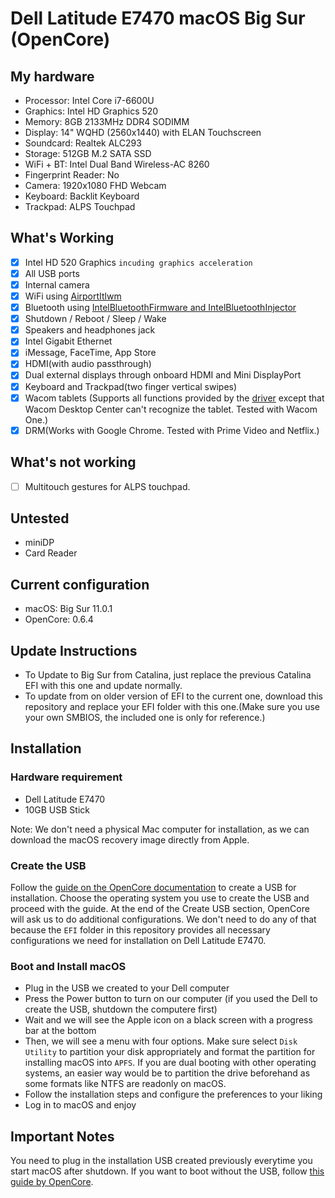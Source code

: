 # Dell Latitude E7470 macOS Big Sur (OpenCore)

## My hardware

* Processor: Intel Core i7-6600U
* Graphics: Intel HD Graphics 520
* Memory: 8GB 2133MHz DDR4 SODIMM
* Display: 14" WQHD (2560x1440) with ELAN Touchscreen
* Soundcard: Realtek ALC293
* Storage: 512GB M.2 SATA SSD
* WiFi + BT: Intel Dual Band Wireless-AC 8260
* Fingerprint Reader: No
* Camera: 1920x1080 FHD Webcam
* Keyboard: Backlit Keyboard
* Trackpad: ALPS Touchpad

## What's Working

- [x] Intel HD 520 Graphics `incuding graphics acceleration`
- [x] All USB ports
- [x] Internal camera
- [x] WiFi using [AirportItlwm](https://github.com/OpenIntelWireless/itlwm)
- [x] Bluetooth using [IntelBluetoothFirmware and IntelBluetoothInjector](https://github.com/OpenIntelWireless/IntelBluetoothFirmware)
- [x] Shutdown / Reboot / Sleep / Wake
- [x] Speakers and headphones jack
- [x] Intel Gigabit Ethernet
- [x] iMessage, FaceTime, App Store
- [x] HDMI(with audio passthrough)
- [x] Dual external displays through onboard HDMI and Mini DisplayPort
- [x] Keyboard and Trackpad(two finger vertical swipes)
- [x] Wacom tablets (Supports all functions provided by the [driver](https://www.wacom.com/en-us/support/product-support/drivers) except that Wacom Desktop Center can't recognize the tablet. Tested with Wacom One.)
- [x] DRM(Works with Google Chrome. Tested with Prime Video and Netflix.)

## What's not working

- [ ] Multitouch gestures for ALPS touchpad.

## Untested

* miniDP
* Card Reader

## Current configuration

* macOS: Big Sur 11.0.1
* OpenCore: 0.6.4

## Update Instructions

* To Update to Big Sur from Catalina, just replace the previous Catalina EFI with this one and update normally.
* To update from on older version of EFI to the current one, download this repository and replace your EFI folder with this one.(Make sure you use your own SMBIOS, the included one is only for reference.)

## Installation

### Hardware requirement

* Dell Latitude E7470
* 10GB USB Stick

Note: We don't need a physical Mac computer for installation, as we can download the macOS recovery image directly from Apple.

### Create the USB

Follow the [guide on the OpenCore documentation](https://dortania.github.io/OpenCore-Install-Guide/installer-guide/) to create a USB for installation. Choose the operating system you use to create the USB and proceed with the guide. At the end of the Create USB section, OpenCore will ask us to do additional configurations. We don't need to do any of that because the `EFI` folder in this repository provides all necessary configurations we need for installation on Dell Latitude E7470.

### Boot and Install macOS

* Plug in the USB we created to your Dell computer
* Press the Power button to turn on our computer (if you used the Dell to create the USB, shutdown the computere first)
* Wait and we will see the Apple icon on a black screen with a progress bar at the bottom
* Then, we will see a menu with four options. Make sure select `Disk Utility` to partition your disk appropriately and format the partition for installing macOS into `APFS`. If you are dual booting with other operating systems, an easier way would be to partition the drive beforehand as some formats like NTFS are readonly on macOS.
* Follow the installation steps and configure the preferences to your liking
* Log in to macOS and enjoy

## Important Notes

You need to plug in the installation USB created previously everytime you start macOS after shutdown. If you want to boot without the USB, follow [this guide by OpenCore](https://dortania.github.io/OpenCore-Post-Install/universal/oc2hdd.html#grabbing-opencore-off-the-usb).
